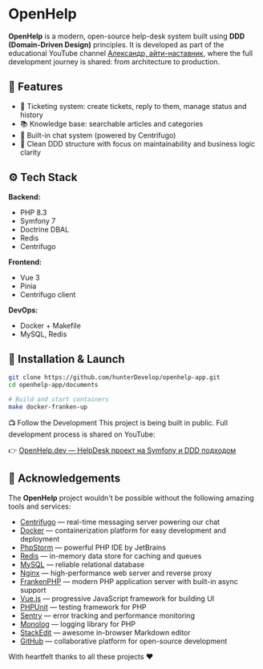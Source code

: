 
# OpenHelp

**OpenHelp** is a modern, open-source help-desk system built using **DDD (Domain-Driven Design)** principles. It is developed as part of the educational YouTube channel [Александр, айти-наставник](https://www.youtube.com/@BurmAlex), where the full development journey is shared: from architecture to production.

## 🚀 Features

- 📩 Ticketing system: create tickets, reply to them, manage status and history
- 📚 Knowledge base: searchable articles and categories
- 💬 Built-in chat system (powered by Centrifugo)
- 🧠 Clean DDD structure with focus on maintainability and business logic clarity

## ⚙️ Tech Stack

**Backend:**

- PHP 8.3
- Symfony 7
- Doctrine DBAL
- Redis
- Centrifugo

**Frontend:**

- Vue 3
- Pinia
- Centrifugo client

**DevOps:**

- Docker + Makefile
- MySQL, Redis

## 🧪 Installation & Launch

```bash
git clone https://github.com/hunterDevelop/openhelp-app.git
cd openhelp-app/documents

# Build and start containers
make docker-franken-up
```

📺 Follow the Development
This project is being built in public. Full development process is shared on YouTube:

👉 [OpenHelp.dev — HelpDesk проект на Symfony и DDD подходом](https://www.youtube.com/playlist?list=PLQA8o9MSrB3Dj_FYJ7xHHNeLi0K-mrdHz)

## 🙏 Acknowledgements

The **OpenHelp** project wouldn't be possible without the following amazing tools and services:

- [Centrifugo](https://centrifugal.dev/) — real-time messaging server powering our chat
- [Docker](https://www.docker.com/) — containerization platform for easy development and deployment
- [PhpStorm](https://www.jetbrains.com/phpstorm/) — powerful PHP IDE by JetBrains
- [Redis](https://redis.io/) — in-memory data store for caching and queues
- [MySQL](https://www.mysql.com/) — reliable relational database
- [Nginx](https://nginx.org/) — high-performance web server and reverse proxy
- [FrankenPHP](https://frankenphp.dev/) — modern PHP application server with built-in async support
- [Vue.js](https://vuejs.org/) — progressive JavaScript framework for building UI
- [PHPUnit](https://phpunit.de/) — testing framework for PHP
- [Sentry](https://sentry.io/) — error tracking and performance monitoring
- [Monolog](https://github.com/Seldaek/monolog) — logging library for PHP
- [StackEdit](https://stackedit.io/) — awesome in-browser Markdown editor
- [GitHub](https://github.com/) — collaborative platform for open-source development

With heartfelt thanks to all these projects ❤️
